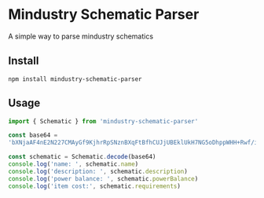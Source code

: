 # Mindustry Schematic Parser

A simple way to parse mindustry schematics

## Install
```shell
npm install mindustry-schematic-parser
```

## Usage

```javascript
import { Schematic } from 'mindustry-schematic-parser'

const base64 =
'bXNjaAF4nE2N227CMAyGf9KjhrRpSNznBXqFtBfhCUJjUBEklUkH7NG5oDhppWHH+Rwf/iBDqZA7cyZ8b24/emuc1cHrbcumx9LSpeWuD513WL899MFrvWOxGh/9cPol7v6IJfdX4sZ5S/jqnJQD2ebiBYzPwVni/clfm4MJhPo4uDZJl/NEyX6IrHYmCO8AVvi3RTpQdQWMT6hxlBBKVYlLZ3zMo9mEHKleFDHN0vYiQjxPW6koUQjyNFVKVsSOmiSiOqr5A7myCUlZzcovD0488Q=='

const schematic = Schematic.decode(base64)
console.log('name: ', schematic.name)
console.log('description: ', schematic.description)
console.log('power balance: ', schematic.powerBalance)
console.log('item cost:', schematic.requirements)


```